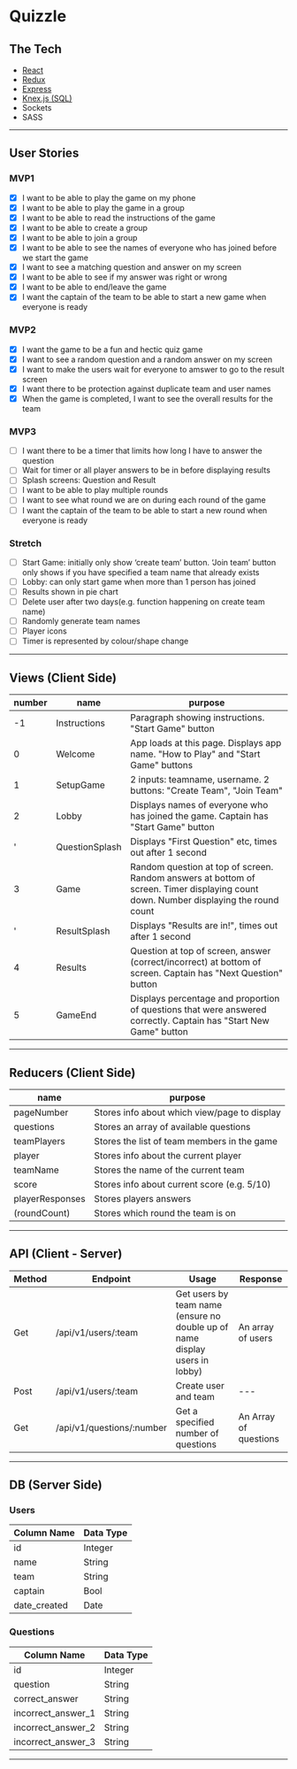 # Quizzle

## The Tech
* [React](https://reactjs.org/docs/getting-started.html)
* [Redux](https://redux.js.org/)
* [Express](https://expressjs.com/en/api.html)
* [Knex.js (SQL)](https://knexjs.org/)
* Sockets
* SASS
---

## User Stories

### MVP1
* [x] I want to be able to play the game on my phone 
* [x] I want to be able to play the game in a group
* [x] I want to be able to read the instructions of the game
* [x] I want to be able to create a group
* [x] I want to be able to join a group
* [x] I want to be able to see the names of everyone who has joined before we start the game
* [x] I want to see a matching question and answer on my screen
* [x] I want to be able to see if my answer was right or wrong
* [x] I want to be able to end/leave the game
* [x] I want the captain of the team to be able to start a new game when everyone is ready

### MVP2
* [x] I want the game to be a fun and hectic quiz game
* [x] I want to see a random question and a random answer on my screen
* [x] I want to make the users wait for everyone to amswer to go to the result screen
* [x] I want there to be protection against duplicate team and user names
* [x] When the game is completed, I want to see the overall results for the team

### MVP3
* [ ] I want there to be a timer that limits how long I have to answer the question
* [ ] Wait for timer or all player answers to be in before displaying results
* [ ] Splash screens: Question and Result
* [ ] I want to be able to play multiple rounds
* [ ] I want to see what round we are on during each round of the game
* [ ] I want the captain of the team to be able to start a new round when everyone is ready

### Stretch
* [ ] Start Game: initially only show ‘create team’ button. ‘Join team’ button only shows if you have specified a team name that already exists
* [ ] Lobby: can only start game when more than 1 person has joined
* [ ] Results shown in pie chart
* [ ] Delete user after two days(e.g. function happening on create team name)
* [ ] Randomly generate team names
* [ ] Player icons
* [ ] Timer is represented by colour/shape change
---

## Views (Client Side)
  | number | name | purpose |
  | --- | --- | --- |
  | -1 | Instructions | Paragraph showing instructions. "Start Game" button |
  | 0 | Welcome | App loads at this page. Displays app name. "How to Play" and "Start Game" buttons |
  | 1 | SetupGame | 2 inputs: teamname, username. 2 buttons: "Create Team", "Join Team" |
  | 2 | Lobby | Displays names of everyone who has joined the game. Captain has "Start Game" button |
  | ' | QuestionSplash | Displays "First Question" etc, times out after 1 second |
  | 3 | Game | Random question at top of screen. Random answers at bottom of screen. Timer displaying count down. Number displaying the round count |
  | ' | ResultSplash | Displays "Results are in!", times out after 1 second |
  | 4 | Results | Question at top of screen, answer (correct/incorrect) at bottom of screen. Captain has "Next Question" button |
  | 5 | GameEnd | Displays percentage and proportion of questions that were answered correctly. Captain has "Start New Game" button |
  ---

## Reducers (Client Side)
  | name | purpose |
  | --- | --- |
  | pageNumber | Stores info about which view/page to display |
  | questions | Stores an array of available questions |
  | teamPlayers | Stores the list of team members in the game |
  | player | Stores info about the current player |
  | teamName | Stores the name of the current team |
  | score | Stores info about current score (e.g. 5/10) |
  | playerResponses | Stores players answers |
  | (roundCount) | Stores which round the team is on |
  ---

 ## API (Client - Server)
| Method | Endpoint | Usage | Response |
| --- | --- | --- | --- | 
| Get | /api/v1/users/:team | Get users by team name (ensure no double up of name display users in lobby) | An array of users |
| Post | /api/v1/users/:team  | Create user and team | --- |
| Get | /api/v1/questions/:number | Get a specified number of questions | An Array of questions |
---

## DB (Server Side)
### Users
  | Column Name | Data Type |
  | --- | --- |
  | id | Integer |
  | name | String |
  | team | String |
  | captain | Bool |
  | date_created | Date |

### Questions
  | Column Name | Data Type |
  | --- | --- |
  | id | Integer |
  | question | String |
  | correct_answer | String |
  | incorrect_answer_1 | String |
  | incorrect_answer_2 | String |
  | incorrect_answer_3 | String |
 ---